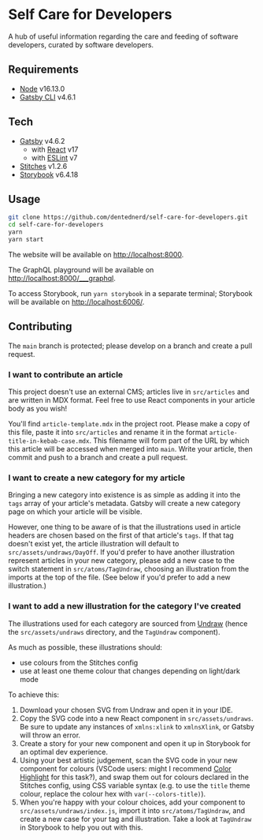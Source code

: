 # Self Care for Developers

A hub of useful information regarding the care and feeding of software developers, curated by software developers.

## Requirements

- [Node](https://nodejs.org/en/) v16.13.0
- [Gatsby CLI](https://www.npmjs.com/package/gatsby-cli) v4.6.1

## Tech

- [Gatsby](https://www.gatsbyjs.com/) v4.6.2
  - with [React](https://reactjs.org/) v17
  - with [ESLint](https://eslint.org/) v7
- [Stitches](https://stitches.dev/) v1.2.6
- [Storybook](https://storybook.js.org/) v6.4.18

## Usage

```sh
git clone https://github.com/dentednerd/self-care-for-developers.git
cd self-care-for-developers
yarn
yarn start
```

The website will be available on [http://localhost:8000](http://localhost:8000).

The GraphQL playground will be available on [http://localhost:8000/___graphql](http://localhost:8000/___graphql).

To access Storybook, run `yarn storybook` in a separate terminal; Storybook will be available on [http://localhost:6006/](http://localhost:6006/).

## Contributing

The `main` branch is protected; please develop on a branch and create a pull request.

### I want to contribute an article

This project doesn't use an external CMS; articles live in `src/articles` and are written in MDX format. Feel free to use React components in your article body as you wish!

You'll find `article-template.mdx` in the project root. Please make a copy of this file, paste it into `src/articles` and rename it in the format `article-title-in-kebab-case.mdx`. This filename will form part of the URL by which this article will be accessed when merged into `main`. Write your article, then commit and push to a branch and create a pull request.

### I want to create a new category for my article

Bringing a new category into existence is as simple as adding it into the `tags` array of your article's metadata. Gatsby will create a new category page on which your article will be visible.

However, one thing to be aware of is that the illustrations used in article headers are chosen based on the first of that article's `tags`. If that tag doesn't exist yet, the article illustration will default to `src/assets/undraws/DayOff`. If you'd prefer to have another illustration represent articles in your new category, please add a new case to the switch statement in `src/atoms/TagUndraw`, choosing an illustration from the imports at the top of the file. (See below if you'd prefer to add a new illustration.)

### I want to add a new illustration for the category I've created

The illustrations used for each category are sourced from [Undraw](https://undraw.co/illustrations) (hence the `src/assets/undraws` directory, and the `TagUndraw` component).

As much as possible, these illustrations should:

- use colours from the Stitches config
- use at least one theme colour that changes depending on light/dark mode

To achieve this:

1. Download your chosen SVG from Undraw and open it in your IDE.
1. Copy the SVG code into a new React component in `src/assets/undraws`. Be sure to update any instances of `xmlns:xlink` to `xmlnsXlink`, or Gatsby will throw an error.
1. Create a story for your new component and open it up in Storybook for an optimal dev experience.
1. Using your best artistic judgement, scan the SVG code in your new component for colours (VSCode users: might I recommend [Color Highlight](https://marketplace.visualstudio.com/items?itemName=naumovs.color-highlight) for this task?), and swap them out for colours declared in the Stitches config, using CSS variable syntax (e.g. to use the `title` theme colour, replace the colour hex with `var(--colors-title)`).
1. When you're happy with your colour choices, add your component to `src/assets/undraws/index.js`, import it into `src/atoms/TagUndraw`, and create a new case for your tag and illustration. Take a look at `TagUndraw` in Storybook to help you out with this.
